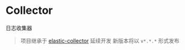 # Collector

日志收集器

> 项目继承于 [elastic-collector](https://github.com/weplanx/log-collector/tree/elastic-collector) 延续开发
> 新版本将以 `v*.*.*` 形式发布
